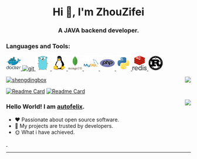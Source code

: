 <h1 align="center">Hi 👋, I'm ZhouZifei</h1>
<h3 align="center">A JAVA backend developer.</h3>

<h3 align="left">Languages and Tools:</h3>
<p align="left"> <a href="https://www.docker.com/" target="_blank" rel="noreferrer"> <img src="https://raw.githubusercontent.com/devicons/devicon/master/icons/docker/docker-original-wordmark.svg" alt="docker" width="40" height="40"/> </a> <a href="https://git-scm.com/" target="_blank" rel="noreferrer"> <img src="https://www.vectorlogo.zone/logos/git-scm/git-scm-icon.svg" alt="git" width="40" height="40"/> </a> <a href="https://golang.org" target="_blank" rel="noreferrer"> <img src="https://raw.githubusercontent.com/devicons/devicon/master/icons/go/go-original.svg" alt="go" width="40" height="40"/> </a> <a href="https://www.linux.org/" target="_blank" rel="noreferrer"> <img src="https://raw.githubusercontent.com/devicons/devicon/master/icons/linux/linux-original.svg" alt="linux" width="40" height="40"/> </a> <a href="https://www.mongodb.com/" target="_blank" rel="noreferrer"> <img src="https://raw.githubusercontent.com/devicons/devicon/master/icons/mongodb/mongodb-original-wordmark.svg" alt="mongodb" width="40" height="40"/> </a> <a href="https://www.mysql.com/" target="_blank" rel="noreferrer"> <img src="https://raw.githubusercontent.com/devicons/devicon/master/icons/mysql/mysql-original-wordmark.svg" alt="mysql" width="40" height="40"/> </a> <a href="https://www.php.net" target="_blank" rel="noreferrer"> <img src="https://raw.githubusercontent.com/devicons/devicon/master/icons/php/php-original.svg" alt="php" width="40" height="40"/> </a> <a href="https://www.python.org" target="_blank" rel="noreferrer"> <img src="https://raw.githubusercontent.com/devicons/devicon/master/icons/python/python-original.svg" alt="python" width="40" height="40"/> </a> <a href="https://redis.io" target="_blank" rel="noreferrer"> <img src="https://raw.githubusercontent.com/devicons/devicon/master/icons/redis/redis-original-wordmark.svg" alt="redis" width="40" height="40"/> </a> <a href="https://www.rust-lang.org" target="_blank" rel="noreferrer"> <img src="https://raw.githubusercontent.com/devicons/devicon/master/icons/rust/rust-plain.svg" alt="rust" width="40" height="40"/> </a> </p>

<a>
   <img align="right" style="pointer-events:none;" src="https://github-readme-stats.vercel.app/api?username=shengdingbox&show_icons=true&icon_color=E65A65&text_color=adbac7&bg_color=2d333b&hide_title=true&hide_border=true" /> 
</a>
<a href="https://github.com/anuraghazra/github-readme-stats">
    <img src="https://github-readme-stats.vercel.app/api/top-langs?username=shengdingbox&show_icons=true&locale=en&layout=compact" alt="shengdingbox" />
</a>


[![Readme Card](https://github-readme-stats.vercel.app/api/pin/?username=shengdingbox&repo=simpleFS&layout=compact)](https://github.com/ClassmateLin/scripts)
[![Readme Card](https://github-readme-stats.vercel.app/api/pin/?username=shengdingbox&repo=seckill-flow&layout=compact)](https://github.com/ClassmateLin/scripts)

<img align="right" style="pointer-events:none;" src="https://github-readme-stats.vercel.app/api?username=shengdingbox&show_icons=true&icon_color=E65A65&text_color=adbac7&bg_color=2d333b&hide_title=true&hide_border=true" />
 
### Hello World! I am <b><a target="_blank" href="javascript:;">autofelix</a></b>.
 
- :hearts: Passionate about open source software. 
- :1st_place_medal: My projects are trusted by developers.
- :sun_with_face: What i have achieved.
 
<a href="https://autofelix.blog.csdn.net">
    <img src="https://img.shields.io/badge/CSDN Page View-115K-E65A65.svg" alt="" title="autofelix的csdn" />
</a>
 
<a href="https://cloud.tencent.com/developer/user/8345747/articles">
    <img src="https://img.shields.io/badge/Tencentcloud Page View-200K-blue.svg" alt="" title="autofelix的腾讯云社区" />
</a>
 
---
